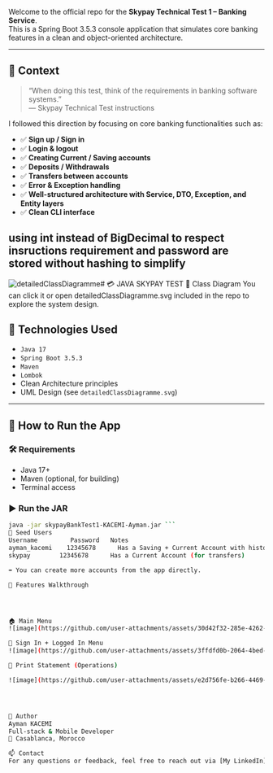 Welcome to the official repo for the **Skypay Technical Test 1 – Banking Service**.  
This is a Spring Boot 3.5.3 console application that simulates core banking features in a clean and object-oriented architecture.

---

## 📌 Context

> “When doing this test, think of the requirements in banking software systems.”  
> — Skypay Technical Test instructions

I followed this direction by focusing on core banking functionalities such as:

- ✅ **Sign up / Sign in**
- ✅ **Login & logout**
- ✅ **Creating Current / Saving accounts**
- ✅ **Deposits / Withdrawals**
- ✅ **Transfers between accounts**
- ✅ **Error & Exception handling**
- ✅ **Well-structured architecture with Service, DTO, Exception, and Entity layers**
- ✅ **Clean CLI interface**

using int instead of BigDecimal to respect insructions requirement and password are stored without hashing to simplify
---

![detailedClassDiagramme](https://github.com/user-attachments/assets/6888416d-291c-4b18-a731-2061f32e3f36)# 💳 JAVA SKYPAY TEST
🧬 Class Diagram
You can click it or open detailedClassDiagramme.svg included in the repo to explore the system design.


## 🧠 Technologies Used

- `Java 17`
- `Spring Boot 3.5.3`
- `Maven`
- `Lombok`
- Clean Architecture principles
- UML Design (see `detailedClassDiagramme.svg`)

---

## 📁 How to Run the App

### 🛠 Requirements

- Java 17+
- Maven (optional, for building)
- Terminal access

### ▶️ Run the JAR

```bash
java -jar skypayBankTest1-KACEMI-Ayman.jar ```
🧪 Seed Users
Username	     Password  	Notes
ayman_kacemi	12345678	  Has a Saving + Current Account with history
skypay	      12345678  	Has a Current Account (for transfers)

➡️ You can create more accounts from the app directly.

🧭 Features Walkthrough




🏠 Main Menu
![image](https://github.com/user-attachments/assets/30d42f32-285e-4262-b198-4a6b5925076e)

📝 Sign In + Logged In Menu
![image](https://github.com/user-attachments/assets/3ffdfd0b-2064-4bed-8a70-d239357e5657)

📄 Print Statement (Operations)

![image](https://github.com/user-attachments/assets/e2d756fe-b266-4469-8034-becf58910687)




🧔 Author
Ayman KACEMI
Full-stack & Mobile Developer
📍 Casablanca, Morocco

📫 Contact
For any questions or feedback, feel free to reach out via [My LinkedIn](https://www.linkedin.com/in/ayman-kacemi).
